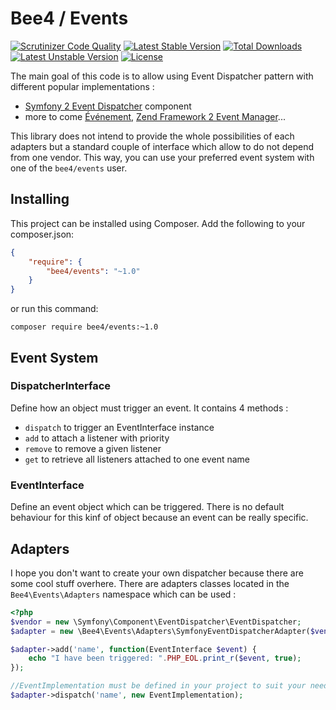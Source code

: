 Bee4 / Events
=============

[![Scrutinizer Code Quality](https://scrutinizer-ci.com/g/bee4/events/badges/quality-score.png?b=develop)](https://scrutinizer-ci.com/g/bee4/events/?branch=develop)
[![Latest Stable Version](https://poser.pugx.org/bee4/events/v/stable.png)](https://packagist.org/packages/bee4/events)
[![Total Downloads](https://poser.pugx.org/bee4/events/downloads.png)](https://packagist.org/packages/bee4/events)
[![Latest Unstable Version](https://poser.pugx.org/bee4/events/v/unstable.png)](https://packagist.org/packages/bee4/events)
[![License](https://poser.pugx.org/bee4/events/license.png)](https://packagist.org/packages/bee4/events)

The main goal of this code is to allow using Event Dispatcher pattern with different popular implementations :

* [Symfony 2 Event Dispatcher](http://symfony.com/doc/current/components/event_dispatcher/introduction.html) component
* more to come [Événement](https://github.com/igorw/evenement), [Zend Framework 2 Event Manager](https://github.com/zendframework/Component_ZendEventManager)...

This library does not intend to provide the whole possibilities of each adapters but a standard couple of interface which allow to do not depend from one vendor. This way, you can use your preferred event system with one of the `bee4/events` user.


Installing
----------
This project can be installed using Composer. Add the following to your composer.json:

```JSON
{
    "require": {
        "bee4/events": "~1.0"
    }
}
```

or run this command:

```Shell
composer require bee4/events:~1.0
```
    
Event System
------------
### DispatcherInterface
Define how an object must trigger an event. It contains 4 methods :

* `dispatch` to trigger an EventInterface instance
* `add` to attach a listener with priority
* `remove` to remove a given listener
* `get` to retrieve all listeners attached to one event name

### EventInterface
Define an event object which can be triggered. There is no default behaviour for this kinf of object because an event can be really specific.

Adapters
--------
I hope you don't want to create your own dispatcher because there are some cool stuff overhere. There are adapters classes located in the `Bee4\Events\Adapters` namespace which can be used :

```PHP
<?php
$vendor = new \Symfony\Component\EventDispatcher\EventDispatcher;
$adapter = new \Bee4\Events\Adapters\SymfonyEventDispatcherAdapter($vendor);

$adapter->add('name', function(EventInterface $event) {
	echo "I have been triggered: ".PHP_EOL.print_r($event, true);
});

//EventImplementation must be defined in your project to suit your needs
$adapter->dispatch('name', new EventImplementation);
```